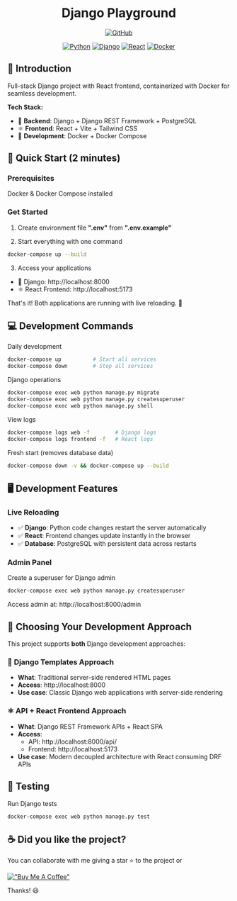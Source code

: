 <div align="center">

# Django Playground

[![GitHub](https://img.shields.io/github/license/mashape/apistatus.svg)](https://github.com/joacod/django-playground/blob/main/LICENSE)

[![Python](https://img.shields.io/badge/python-3670A0?style=for-the-badge&logo=python&logoColor=ffdd54)](https://www.python.org)
[![Django](https://img.shields.io/badge/django-%23092E20.svg?style=for-the-badge&logo=django&logoColor=white)](https://www.djangoproject.com)
[![React](https://img.shields.io/badge/react-%2320232a.svg?style=for-the-badge&logo=react&logoColor=%2361DAFB)](https://react.dev/)
[![Docker](https://img.shields.io/badge/docker-%230db7ed.svg?style=for-the-badge&logo=docker&logoColor=white)](https://www.docker.com/)

</div>

## 👋 Introduction

Full-stack Django project with React frontend, containerized with Docker for seamless development.

**Tech Stack:**

- 🐍 **Backend**: Django + Django REST Framework + PostgreSQL
- ⚛️ **Frontend**: React + Vite + Tailwind CSS
- 🐳 **Development**: Docker + Docker Compose

## 🚀 Quick Start (2 minutes)

### Prerequisites

Docker & Docker Compose installed

### Get Started

1. Create environment file **".env"** from **".env.example"**

2. Start everything with one command

```bash
docker-compose up --build
```

3. Access your applications

- 🐍 Django: http://localhost:8000
- ⚛️ React Frontend: http://localhost:5173

That's it! Both applications are running with live reloading. 🎉

## 💻 Development Commands

Daily development

```bash
docker-compose up          # Start all services
docker-compose down        # Stop all services
```

Django operations

```bash
docker-compose exec web python manage.py migrate
docker-compose exec web python manage.py createsuperuser
docker-compose exec web python manage.py shell
```

View logs

```bash
docker-compose logs web -f        # Django logs
docker-compose logs frontend -f   # React logs
```

Fresh start (removes database data)

```bash
docker-compose down -v && docker-compose up --build
```

## 🖥️ Development Features

### Live Reloading

- ✅ **Django**: Python code changes restart the server automatically
- ✅ **React**: Frontend changes update instantly in the browser
- ✅ **Database**: PostgreSQL with persistent data across restarts

### Admin Panel

Create a superuser for Django admin

```bash
docker-compose exec web python manage.py createsuperuser
```

Access admin at: http://localhost:8000/admin

## 📝 Choosing Your Development Approach

This project supports **both** Django development approaches:

### 🐍 **Django Templates Approach**

- **What**: Traditional server-side rendered HTML pages
- **Access**: http://localhost:8000
- **Use case**: Classic Django web applications with server-side rendering

### ⚛️ **API + React Frontend Approach**

- **What**: Django REST Framework APIs + React SPA
- **Access**:
  - API: http://localhost:8000/api/
  - Frontend: http://localhost:5173
- **Use case**: Modern decoupled architecture with React consuming DRF APIs

## 🧪 Testing

Run Django tests

```bash
docker-compose exec web python manage.py test
```

## ☕️ Did you like the project?

You can collaborate with me giving a star ⭐️ to the project or

[!["Buy Me A Coffee"](https://www.buymeacoffee.com/assets/img/custom_images/orange_img.png)](https://www.buymeacoffee.com/joacod)

Thanks! 😃
